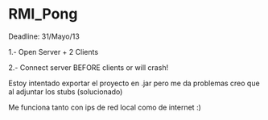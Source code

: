 RMI_Pong
========

Deadline: 31/Mayo/13


1.- Open Server + 2 Clients

2.- Connect server BEFORE clients or will crash!


Estoy intentado exportar el proyecto en .jar pero me da problemas creo que al adjuntar los stubs (solucionado)

Me funciona tanto con ips de red local como de internet :)
